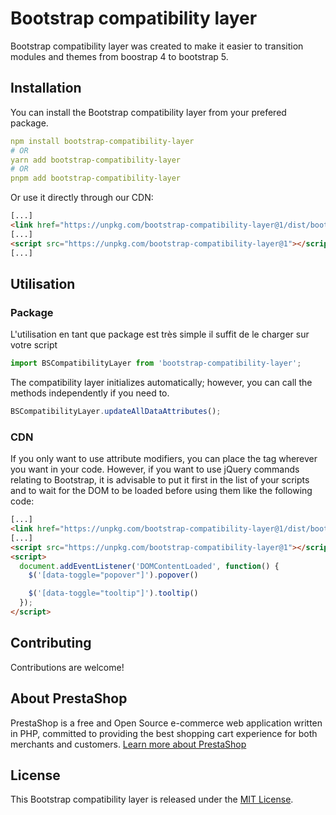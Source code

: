 # Bootstrap compatibility layer
Bootstrap compatibility layer was created to make it easier to transition modules and themes from boostrap 4 to bootstrap 5.

## Installation
You can install the Bootstrap compatibility layer from your prefered package.
```yml
npm install bootstrap-compatibility-layer
# OR
yarn add bootstrap-compatibility-layer
# OR
pnpm add bootstrap-compatibility-layer
```
Or use it directly through our CDN:
```html
[...]
<link href="https://unpkg.com/bootstrap-compatibility-layer@1/dist/bootstrap-compatibility-layer.min.css" rel="stylesheet">
[...]
<script src="https://unpkg.com/bootstrap-compatibility-layer@1"></script>
[...]
```

## Utilisation
### Package
L'utilisation en tant que package est très simple il suffit de le charger sur votre script
```ts
import BSCompatibilityLayer from 'bootstrap-compatibility-layer';
```
The compatibility layer initializes automatically; however, you can call the methods independently if you need to.
```ts
BSCompatibilityLayer.updateAllDataAttributes();
```
### CDN
If you only want to use attribute modifiers, you can place the tag wherever you want in your code. However, if you want to use jQuery commands relating to Bootstrap, it is advisable to put it first in the list of your scripts and to wait for the DOM to be loaded before using them like the following code:
```html
[...]
<link href="https://unpkg.com/bootstrap-compatibility-layer@1/dist/bootstrap-compatibility-layer.min.css" rel="stylesheet">
[...]
<script src="https://unpkg.com/bootstrap-compatibility-layer@1"></script>
<script>
  document.addEventListener('DOMContentLoaded', function() {
    $('[data-toggle="popover"]').popover()

    $('[data-toggle="tooltip"]').tooltip()
  });
</script>
```

## Contributing
Contributions are welcome!

## About PrestaShop
PrestaShop is a free and Open Source e-commerce web application written in PHP, committed to providing the best shopping cart experience for both merchants and customers. [Learn more about PrestaShop](https://www.prestashop-project.org/)

## License
This Bootstrap compatibility layer is released under the [MIT License](LICENSE).
